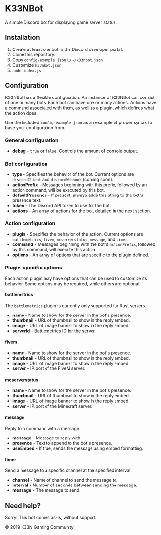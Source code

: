 # K33NBot
A simple Discord bot for displaying game server status.

## Installation
1. Create at least one bot in the Discord developer portal.
2. Clone this repository.
3. Copy `config-example.json` to `~/k33nbot.json`
4. Customize `k33nbot.json`
5. `node index.js`

## Configuration
K33NBot has a flexible configuration. An instance of K33NBot can consist of one or many bots. Each bot can have one or many actions. Actions have a command associated with them, as well as a plugin, which defines what the action does.

Use the included `config-example.json` as an example of proper syntax to base your configuration from.

### General configuration
- **debug** - `true` or `false`. Controls the amount of console output.

### Bot configuration
- **type** - Specifies the behavior of the bot. Current options are `discordClient` and `discordWebhook` (coming soon).
- **actionPrefix** - Messages beginning with this prefix, followed by an action command, will be executed by this bot.
- **defaultPresence** - If present, always adds this string to the bot's presence text.
- **token** - The Discord API token to use for the bot.
- **actions** - An array of actions for the bot, detailed in the next section.

### Action configuration
- **plugin** - Specifies the behavior of the action. Current options are `battlemetrics`, `fivem`, `mcserverstatus`, `message`, and `timer`.
- **command** - Messages beginning with the bot's `actionPrefix`, followed by this command, will execute this action.
- **options** - An array of options that are specific to the plugin defined.

### Plugin-specific options
Each action plugin may have options that can be used to customize its behavior. Some options may be required, while others are optional.

#### battlemetrics
The `battlemetrics` plugin is currently only supported for Rust servers.

- **name** - Name to show for the server in the bot's presence.
- **thumbnail** - URL of thumbnail to show in the reply embed.
- **image** - URL of image banner to show in the reply embed.
- **serverId** - Battlemetrics ID for the server.

#### fivem
- **name** - Name to show for the server in the bot's presence.
- **thumbnail** - URL of thumbnail to show in the reply embed.
- **image** - URL of image banner to show in the reply embed.
- **server** - IP:port of the FiveM server.

#### mcserverstatus
- **name** - Name to show for the server in the bot's presence.
- **thumbnail** - URL of thumbnail to show in the reply embed.
- **image** - URL of image banner to show in the reply embed.
- **server** - IP:port of the Minecraft server.

#### message
Reply to a command with a message.

- **message** - Message to reply with.
- **presence** - Text to append to the bot's presence.
- **useEmbed** - If true, sends the message using embed formatting.

#### timer
Send a message to a specific channel at the specified interval.

- **channel** - Name of channel to send the message to.
- **interval** - Number of seconds between sending the message.
- **message** - The message to send.

## Need help?
Sorry! This bot comes as-is, without support.



© 2019 K33N Gaming Community
